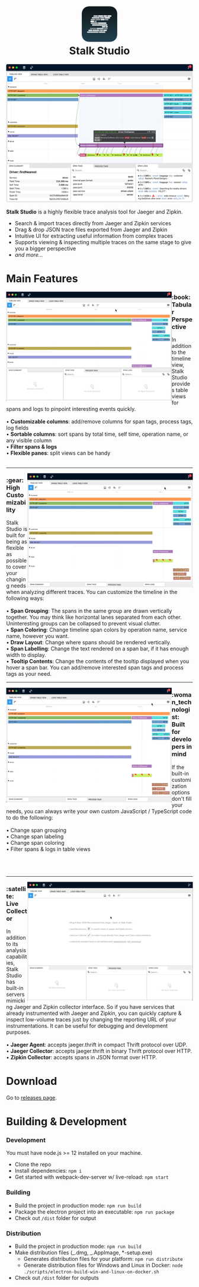 <h1 align="center">
  <img width="96" height="96" src="./assets/icons/128x128.png"> <br/>
  Stalk Studio
</h1>

![Demo](./docs/readme-images/screenshot.png)

**Stalk Studio** is a highly flexible trace analysis tool for Jaeger and Zipkin.

- Search & import traces directly from Jaeger and Zipkin services
- Drag & drop JSON trace files exported from Jaeger and Zipkin
- Intuitive UI for extracting useful information from complex traces
- Supports viewing & inspecting multiple traces on the same stage to give you a bigger perspective
- _and more..._

# Main Features

<img align="left" width="447" height="auto" src="./docs/readme-images/tabular-view-3.mp4.gif">
<div>
  <h3>:book: Tabular Perspective</h3>
  In addition to the timeline view, Stalk Studio provides table views for spans and logs to
  pinpoint interesting events quickly.
  <br />
  <br />
  <div>
    • <strong>Customizable columns</strong>: add/remove columns for span tags, process tags, log fields
  </div>
  <div>
    • <strong>Sortable columns</strong>: sort spans by total time, self time, operation name, or any visible column<br />
  </div>
  <div>
    • <strong>Filter spans & logs</strong>
  </div>
  <div>
    • <strong>Flexible panes</strong>: split views can be handy
  </div>
  <br />
</div>

<hr/>

<img align="right" width="447" height="auto" src="./docs/readme-images/built-in-customization.mp4.gif">
<div>
  <h3>:gear: High Customizability</h3>
  Stalk Studio is built for being as flexible as possible to cover your changing needs when analyzing different traces.
  You can customize the timeline in the following ways:
  <br />
  <br />
  <div>
    • <strong>Span Grouping</strong>: The spans in the same group are drawn vertically together.
    You may think like horizontal lanes separated from each other. Uninteresting groups can be
    collapsed to prevent visual clutter.
  </div>
  <div>
    • <strong>Span Coloring</strong>: Change timeline span colors by operation name, service name,
    however you want.
  </div>
  <div>
    • <strong>Draw Layout</strong>: Change where spans should be rendered vertically.
  </div>
  <div>
    • <strong>Span Labelling</strong>: Change the text rendered on a span bar, if it has enough width to display.
  </div>
  <div>
    • <strong>Tooltip Contents</strong>: Change the contents of the tooltip displayed when you hover a span bar.
    You can add/remove interested span tags and process tags as your need.
  </div>
</div>

<hr/>

<img align="left" width="447" height="auto" src="./docs/readme-images/code-customization.mp4.gif">
<div>
  <h3>:woman_technologist: Built for developers in mind</h3>
  If the built-in customization options don't fill your needs, you can always write your own
  custom JavaScript / TypeScript code to do the following:
  <br />
  <br />
  <div>
    • Change span grouping
  </div>
  <div>
    • Change span labeling
  </div>
  <div>
    • Change span coloring
  </div>
  <div>
    • Filter spans & logs in table views
  </div>
  <br />
  <br />
  <br />
</div>

<hr/>

<img align="right" width="447" height="auto" src="./docs/readme-images/live-collector.mp4.gif">
<div>
  <h3>:satellite: Live Collector</h3>
  In addition to its analysis capabilities, Stalk Studio has built-in servers mimicking Jaeger
  and Zipkin collector interface. So if you have services that already instrumented
  with Jaeger and Zipkin, you can quickly capture & inspect low-volume traces just by changing
  the reporting URL of your instrumentations. It can be useful for debugging and development purposes.
  <br />
  <br />
  <div>
    • <strong>Jaeger Agent</strong>: accepts jaeger.thrift in compact Thrift protocol over UDP.
  </div>
  <div>
    • <strong>Jaeger Collector</strong>: accepts jaeger.thrift in binary Thrift protocol over HTTP.
  </div>
  <div>
    • <strong>Zipkin Collector</strong>: accepts spans in JSON format over HTTP.
  </div>
</div>

<!-- <hr/> -->

# Download

Go to [releases page](https://github.com/dgurkaynak/stalk-studio/releases).

# Building & Development

### Development

You must have node.js >= 12 installed on your machine.

- Clone the repo
- Install dependencies: `npm i`
- Get started with webpack-dev-server w/ live-reload: `npm start`

### Building

- Build the project in production mode: `npm run build`
- Package the electron project into an executable: `npm run package`
- Check out `/dist` folder for output

### Distribution

- Build the project in production mode: `npm run build`
- Make distribution files (_.dmg, _.AppImage, \*-setup.exe)
  - Generates distribution files for your platform: `npm run distribute`
  - Generate distribution files for Windows and Linux in Docker: `node ./scripts/electron-build-win-and-linux-on-docker.sh`
- Check out `/dist` folder for outputs

